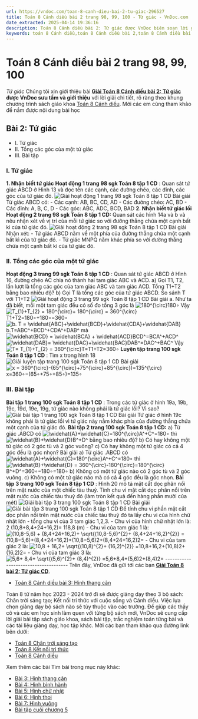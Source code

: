 ```yaml
---
url: https://vndoc.com/toan-8-canh-dieu-bai-2-tu-giac-296527
title: Toán 8 Cánh diều bài 2 trang 98, 99, 100 - Tứ giác - VnDoc.com
date_extracted: 2025-04-14 19:36:16
description: Toán 8 Cánh diều bài 2: Tứ giác được VnDoc biên soạn lời giải nhằm giúp các em nắm được nội dung bài Tứ giác, Toán 8 sách Cánh diều. Mời các em tham khảo lời giải
keywords: toán 8 Cánh diều,toán 8 Cánh diều bài 2,toán 8 Cánh diều bài Tứ giác,toán lớp 8 Cánh diều,giải toán 8 Cánh diều,giải sgk toán 8 Cánh diều,sgk toán 8 Cánh diều,sách giáo khoa toán 8 Cánh diều,toán 8 Tứ giác,Toán 8 Cánh diều trang 98,Toán 8 Cánh diều trang 99,Toán 8 Cánh diều trang 100,Tứ giác
---
```


# Toán 8 Cánh diều bài 2 trang 98, 99, 100
 _Tứ giác_
Chúng tôi xin giới thiệu bài **[Giải Toán 8 Cánh diều bài 2: Tứ giác](<https://vndoc.com/toan-8-canh-dieu-bai-2-tu-giac-296527>) **được VnDoc sưu tầm và giới thiệu**** với lời giải chi tiết, rõ ràng theo khung chương trình sách giáo khoa [Toán 8 Cánh diều](<https://vndoc.com/giai-toan-lop8>). Mời các em cùng tham khảo để nắm được nội dung bài học
## Bài 2: Tứ giác
  * I. Tứ giác
  * II. Tổng các góc của một tứ giác
  * III. Bài tập

### I. Tứ giác
**1\. Nhận biết tứ giác**
**Hoạt động 1 trang 98 sgk Toán 8 tập 1 CD** : Quan sát tứ giác ABCD ở Hình 13 và đọc tên các cạnh, các đường chéo, các đỉnh, các góc của tứ giác đó.
![Giải hoạt động 1 trang 98 sgk Toán 8 tập 1 CD](https://i.vdoc.vn/data/image/2023/05/09/bai-2-1.png)
Bài giải
Tứ giác ABCD có:
\- Các cạnh: AB, BC, CD, AD
\- Các đường chéo: AC, BD
\- Các đỉnh: A, B, C, D
\- Các góc: ABC, ADC, BCD, BAD
**2\. Nhận biết tứ giác lồi**
**Hoạt động 2 trang 98 sgk Toán 8 tập 1 CD:** Quan sát các hình 14a và b và nêu nhận xét về vị trí của mỗi tứ giác so với đường thẳng chứa một cạnh bất kì của tứ giác đó.
![Giải hoạt động 2 trang 98 sgk Toán 8 tập 1 CD](https://i.vdoc.vn/data/image/2023/05/09/bai-2-2.png)
Bài giải
Nhận xét:
\- Tứ giác ABCD nằm về một phía của đường thẳng chứa một cạnh bất kì của tứ giác đó.
\- Tứ giác MNPQ nằm khác phía so với đường thẳng chứa một cạnh bất kì của tứ giác đó.
### II. Tổng các góc của một tứ giác
**Hoạt động 3 trang 99 sgk Toán 8 tập 1 CD** : Quan sát tứ giác ABCD ở Hình 16, đường chéo AC chia nó thành hai tam giác ABC và ACD.
a\) Gọi T1, T2, lần lượt là tổng các góc của tam giác ABC và tam giác ACD. Tổng T1+T2 bằng bao nhiêu độ?
b\) Gọi T là tổng các góc của tứ giác ABCD. So sánh T với T1+T2
![Giải hoạt động 3 trang 99 sgk Toán 8 tập 1 CD](https://i.vdoc.vn/data/image/2023/05/09/bai-2-3.png)
Bài giải
a. Như ta đã biết, mỗi một tam giác đều có số đo tổng 3 góc là ![180^{\\circ}](https://i.vdoc.vn/data/image/blank.png)180∘
Vậy ![T_{1}+T_{2} = 180^{\\circ}+ 180^{\\circ} = 360^{\\circ}](https://i.vdoc.vn/data/image/blank.png)T1+T2=180∘+180∘=360∘
![b. T = \\widehat{ABC}+\\widehat{BCD}+\\widehat{CDA}+\\widehat{DAB}](https://i.vdoc.vn/data/image/blank.png)b.T=ABC^+BCD^+CDA^+DAB^
mà ![\\widehat{BCD} = \\widehat{BCA} + \\widehat{ACD}](https://i.vdoc.vn/data/image/blank.png)BCD^=BCA^+ACD^
![\\widehat{DAB}= \\widehat{DAC}+\\widehat{BAC}](https://i.vdoc.vn/data/image/blank.png)DAB^=DAC^+BAC^
Vậy ![T= T_{1}+T_{2} = 360^{\\circ}](https://i.vdoc.vn/data/image/blank.png)T=T1+T2=360∘
**Luyện tập trang 100 sgk Toán 8 tập 1 CD** : Tìm x trong hình 18
![Giải luyện tập trang 100 sgk Toán 8 tập 1 CD](https://i.vdoc.vn/data/image/2023/05/09/bai-2-4.png)
Bài giải
![x = 360^{\\circ}-\(65^{\\circ}+75^{\\circ}+85^{\\circ}\)=135^{\\circ}](https://i.vdoc.vn/data/image/blank.png)x=360∘−\(65∘+75∘+85∘\)=135∘
### III. Bài tập
**Bài tập 1 trang 100 sgk Toán 8 tập 1 CD** : Trong các tứ giác ở hình 19a, 19b, 19c, 19d, 19e, 19g, tứ giác nào không phải là tứ giác lồi? Vì sao?
![Giải bài tập 1 trang 100 sgk Toán 8 tập 1 CD](https://i.vdoc.vn/data/image/2023/05/09/bai-2-5.png)
Bài giải
Tứ giác ở hình 19c không phải là tứ giác lồi vì tứ giác này nằm khác phía của đường thẳng chứa một cạnh của tứ giác đó.
**Bài tập 2 trang 100 sgk Toán 8 tập 1 CD:**
a\) Tứ giác .ABCD có ![\\widehat{A}+\\widehat{C}=180^{\\circ}](https://i.vdoc.vn/data/image/blank.png)A^+C^=180∘ thì ![\\widehat{B}+\\widehat{D}](https://i.vdoc.vn/data/image/blank.png)B^+D^ bằng bao nhiêu độ?
b\) Có hay không một tứ giác có 2 góc tù và 2 góc vuông?
c\) Có hay không một tứ giác có cả 4 góc đều là góc nhọn?
Bài giải
a\) Tứ giác .ABCD có ![\\widehat{A}+\\widehat{C}=180^{\\circ}](https://i.vdoc.vn/data/image/blank.png)A^+C^=180∘ thì ![\\widehat{B}+\\widehat{D} = 360^{\\circ}-180^{\\circ}=180^{\\circ}](https://i.vdoc.vn/data/image/blank.png)B^+D^=360∘−180∘=180∘
b\) Không có một tứ giác nào có 2 góc tù và 2 góc vuông.
c\) Không có một tứ giác nào mà có cả 4 góc đều là góc nhọn.
**Bài tập 3 trang 100 sgk Toán 8 tập 1 CD** : Hình 20 mô tả mặt cắt dọc phân nổi trên mặt nước của một chiếc tàu thuỷ. Tính chu vi mặt cắt dọc phân nổi trên mặt nước của chiếc tàu thuỷ đó \(làm tròn kết quả đến hàng phần mười của mét\)
![Giải bài tập 3 trang 100 sgk Toán 8 tập 1 CD](https://i.vdoc.vn/data/image/2023/05/09/bai-2-6.png)
Bài giải
![Giải bài tập 3 trang 100 sgk Toán 8 tập 1 CD](https://i.vdoc.vn/data/image/2023/05/09/bai-2-7.png)
Để tính chu vi phần mặt cắt dọc phân nổi trên mặt nước của chiếc tàu thuỷ đó ta lấy chu vi của hình chữ nhật lớn - tổng chu vi của 3 tam giác 1,2,3.
\- Chu vi của hình chữ nhật lớn là: 2 \(10,8+8,4+24+16,2\)= 118,8 \(m\)
\- Chu vi của tam giác 1 là:
![\(10,8-5,6\) + \(8,4+24+16,2\)+ \\sqrt{\(10,8-5,6\)^{2}+ \(8,4+24+16,2\)^{2}} =](https://i.vdoc.vn/data/image/blank.png)\(10,8−5,6\)+\(8,4+24+16,2\)+\(10,8−5,6\)2+\(8,4+24+16,2\)2=
\- Chu vi của tam giác 2 là: ![10,8 + 16,2+ \\sqrt{\(10,8\)^{2}+ \(16,2\)^{2}} =](https://i.vdoc.vn/data/image/blank.png)10,8+16,2+\(10,8\)2+\(16,2\)2=
\- Chu vi của tam giác 3 là: ![5,6+ 8,4+ \\sqrt{\(5,6\)^{2}+ \(8,4\)^{2}} =](https://i.vdoc.vn/data/image/blank.png)5,6+8,4+\(5,6\)2+\(8,4\)2=
\-------------------------------------
Trên đây, VnDoc đã gửi tới các bạn **[Giải Toán 8 bài 2: Tứ giác CD](<https://vndoc.com/toan-8-canh-dieu-bai-2-tu-giac-296527>)**.
  * [Toán 8 Cánh diều bài 3: Hình thang cân](<https://vndoc.com/toan-8-canh-dieu-bai-3-hinh-thang-can-296530>)

Toán 8 từ năm học 2023 - 2024 trở đi sẽ được giảng dạy theo 3 bộ sách: Chân trời sáng tạo; Kết nối tri thức với cuộc sống và Cánh diều. Việc lựa chọn giảng dạy bộ sách nào sẽ tùy thuộc vào các trường. Để giúp các thầy cô và các em học sinh làm quen với từng bộ sách mới, VnDoc sẽ cung cấp lời giải bài tập sách giáo khoa, sách bài tập, trắc nghiệm toán từng bài và các tài liệu giảng dạy, học tập khác. Mời các bạn tham khảo qua đường link bên dưới:
  * [Toán 8 Chân trời sáng tạo](<https://vndoc.com/toan-8-chan-troi-sang-tao>)
  * [Toán 8 Kết nối tri thức](<https://vndoc.com/toan-8-ket-noi-tri-thuc>)
  * [Toán 8 Cánh diều](<https://vndoc.com/giai-toan-lop8>)

Xem thêm các bài Tìm bài trong mục này khác:
  * [Bài 3: Hình thang cân](</toan-8-canh-dieu-bai-3-hinh-thang-can-296530>)
  * [Bài 4: Hình bình hành](</toan-8-canh-dieu-bai-4-hinh-binh-hanh-296619>)
  * [Bài 5: Hình chữ nhật](</toan-8-bai-5-hinh-chu-nhat-314154>)
  * [Bài 6: Hình thoi](</toan-8-bai-6-hinh-thoi-314158>)
  * [Bài 7: Hình vuông](</toan-8-bai-7-hinh-vuong-314162>)
  * [Bài tập cuối chương 5](</toan-8-bai-tap-cuoi-chuong-5-314163>)

